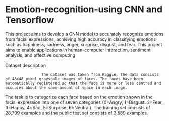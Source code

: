 # Emotion-recognition-using CNN and Tensorflow
This project aims to develop a CNN model to accurately recognize emotions from facial expressions, achieving high accuracy in classifying emotions such as happiness, sadness, anger, surprise, disgust, and fear. This project aims to enable applications in human-computer interaction, sentiment analysis, and affective computing

Dataset description

                    The dataset was taken from Kaggle. The data consists of 48x48 pixel grayscale images of faces. The faces have been automatically registered so that the face is more or less centred and occupies about the same amount of space in each image.
The task is to categorize each face based on the emotion shown in the facial expression into one of seven categories (0=Angry, 1=Disgust, 2=Fear, 3=Happy, 4=Sad, 5=Surprise, 6=Neutral). The training set consists of 28,709 examples and the public test set consists of 3,589 examples.


